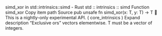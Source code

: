 simd_xor in std::intrinsics::simd - Rust
std
::
intrinsics
::
simd
Function
simd_xor
Copy item path
Source
pub unsafe fn simd_xor<T>(x: T, y: T) -> T
🔬
This is a nightly-only experimental API. (
core_intrinsics
)
Expand description
“Exclusive ors” vectors elementwise.
T
must be a vector of integers.